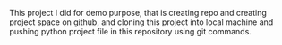 This project I did for demo purpose, that is creating repo and creating project space on github,
and cloning this project into local machine and pushing python project file in this repository
using git commands.

